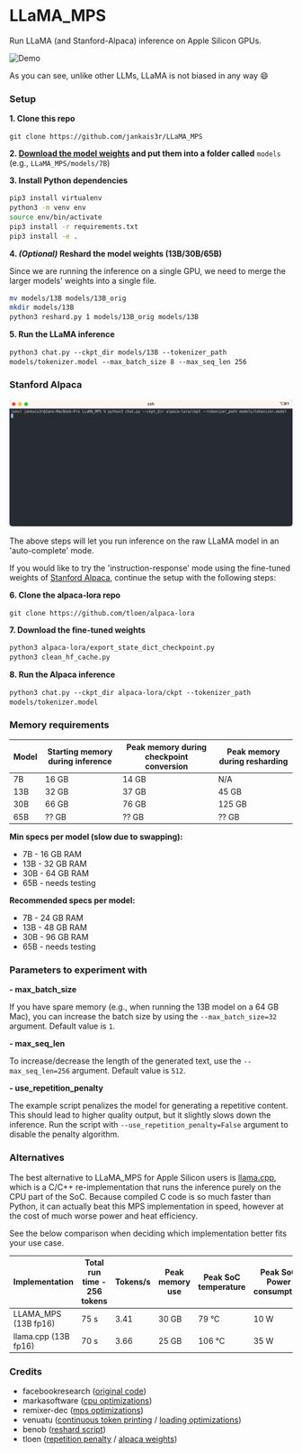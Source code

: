 # LLaMA_MPS
Run LLaMA (and Stanford-Alpaca) inference on Apple Silicon GPUs.

![Demo](demo.gif)

As you can see, unlike other LLMs, LLaMA is not biased in any way 😄

### Setup

**1. Clone this repo**

`git clone https://github.com/jankais3r/LLaMA_MPS`

**2. [Download the model weights](https://github.com/facebookresearch/llama/pull/73/files#diff-b335630551682c19a781afebcf4d07bf978fb1f8ac04c6bf87428ed5106870f5R4) and put them into a folder called** `models` (e.g., `LLaMA_MPS/models/7B`)

**3. Install Python dependencies**

```bash
pip3 install virtualenv
python3 -m venv env
source env/bin/activate
pip3 install -r requirements.txt
pip3 install -e .
```

**4. _(Optional)_ Reshard the model weights (13B/30B/65B)**

Since we are running the inference on a single GPU, we need to merge the larger models' weights into a single file.

```bash
mv models/13B models/13B_orig
mkdir models/13B
python3 reshard.py 1 models/13B_orig models/13B
```

**5. Run the LLaMA inference**

`python3 chat.py --ckpt_dir models/13B --tokenizer_path models/tokenizer.model --max_batch_size 8 --max_seq_len 256`

### Stanford Alpaca

![Alpaca demo](alpaca.gif)

The above steps will let you run inference on the raw LLaMA model in an 'auto-complete' mode.

If you would like to try the 'instruction-response' mode using the fine-tuned weights of [Stanford Alpaca](https://github.com/tatsu-lab/stanford_alpaca), continue the setup with the following steps:

**6. Clone the alpaca-lora repo**

`git clone https://github.com/tloen/alpaca-lora`

**7. Download the fine-tuned weights**

```bash
python3 alpaca-lora/export_state_dict_checkpoint.py
python3 clean_hf_cache.py
```

**8. Run the Alpaca inference**

`python3 chat.py --ckpt_dir alpaca-lora/ckpt --tokenizer_path models/tokenizer.model`

### Memory requirements

| Model | Starting memory during inference | Peak memory during checkpoint conversion | Peak memory during resharding |
| ------------- | ------------- | ------------- | ------------- |
| 7B | 16 GB | 14 GB | N/A |
| 13B | 32 GB | 37 GB | 45 GB |
| 30B | 66 GB | 76 GB | 125 GB |
| 65B | ?? GB | ?? GB | ?? GB |

**Min specs per model (slow due to swapping):**

* 7B - 16 GB RAM
* 13B - 32 GB RAM
* 30B - 64 GB RAM
* 65B - needs testing

**Recommended specs per model:**

* 7B - 24 GB RAM
* 13B - 48 GB RAM
* 30B - 96 GB RAM
* 65B - needs testing

### Parameters to experiment with
**- max_batch_size**

If you have spare memory (e.g., when running the 13B model on a 64 GB Mac), you can increase the batch size by using the `--max_batch_size=32` argument. Default value is `1`.

**- max_seq_len**

To increase/decrease the length of the generated text, use the `--max_seq_len=256` argument. Default value is `512`.

**- use_repetition_penalty**

The example script penalizes the model for generating a repetitive content. This should lead to higher quality output, but it slightly slows down the inference. Run the script with `--use_repetition_penalty=False` argument to disable the penalty algorithm.

### Alternatives

The best alternative to LLaMA_MPS for Apple Silicon users is [llama.cpp](https://github.com/ggerganov/llama.cpp), which is a C/C++ re-implementation that runs the inference purely on the CPU part of the SoC. Because compiled C code is so much faster than Python, it can actually beat this MPS implementation in speed, however at the cost of much worse power and heat efficiency.

See the below comparison when deciding which implementation better fits your use case.

| Implementation | Total run time - 256 tokens | Tokens/s | Peak memory use | Peak SoC temperature | Peak SoC Power consumption | Tokens per 1 Wh |
| -------------- | ------------------------------- | ----------------------------- | ------------- | ------------------------- | ------------------------------ | --------------------------- |
| LLAMA_MPS (13B fp16) | 75 s | 3.41 | 30 GB | 79 °C | 10 W | 1,228.80 |
| llama.cpp (13B fp16) | 70 s | 3.66 | 25 GB | 106 °C | 35 W | 376.16 |

### Credits

- facebookresearch ([original code](https://github.com/facebookresearch/llama))
- markasoftware ([cpu optimizations](https://github.com/markasoftware/llama-cpu))
- remixer-dec ([mps optimizations](https://github.com/remixer-dec/llama-mps))
- venuatu ([continuous token printing](https://github.com/venuatu/llama/commit/25c84973f71877677547453dab77eeaea9a86376) / [loading optimizations](https://github.com/venuatu/llama/commit/0d2bb5a552114b69db588175edd3e55303f029be))
- benob ([reshard script](https://gist.github.com/benob/4850a0210b01672175942203aa36d300))
- tloen ([repetition penalty](https://github.com/tloen/llama-int8) / [alpaca weights](https://github.com/tloen/alpaca-lora))
